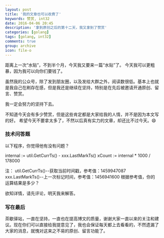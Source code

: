 ```yaml
---
layout: post
title: '我的文章也可以收费了'
keywords: 赞赏, int32
date: 2016-04-06 20:45
description: '拿到原创之后的第十二天，我又拿到了赞赏'
categories: [golang]
tags: [golang, int32]
comments: true
group: archive
icon: file-o
---
```


距离上一次“水贴”，不到半个月，今天我又要来一篇“水贴”了。
今天我可以更粗暴，因为我可以向你们要钱了。

<!-- more -->

虽然我的公众号，除了发到朋友圈，以及发给大群之外，阅读数很低。基本上也就是我自己在刷存在感，但是我还是继续在坚持，特别是在先后被邀请开通原创、留言、赞赏。

我一定会努力的坚持下去。

不知道今天会有多少赞赏，但是这些肯定都是大家给我的人情，并不是因为本文写的好。
希望今天不要拿太多了，不然以后真有实力的文章，却还比不过今天。😄

### 技术问答题 ###

以下程序，你觉得他有没有问题？

internal := util.GetCurrTs() - xxx.LastMarkTs()
xCount := internal * 1000 / 178000

注：
util.GetCurrTs()--获取当前时间戳，参考值：1459947087
xxx.LastMarkTs()--上一次标记时间，参考值：1456941600
根据参考值，你的运算结果是多少？

欲知详情，请先评论，明天我来解答。

### 写在最后 ###

茶歇驿站，一直在坚持，一直也在提高博文的质量，谢谢大家一直以来的关注和建议。现在你们可以直接给我提意见了，我也会保证每天都上去看看的，不然遗漏了大家的消息，就愧对这来之不易的原创、留言功能了。
